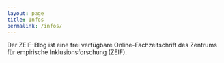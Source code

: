 ```yaml
---
layout: page
title: Infos
permalink: /infos/
---
```


Der ZEIF-Blog ist eine frei verfügbare Online-Fachzeitschrift des Zentrums für empirische Inklusionsforschung (ZEIF). 
